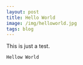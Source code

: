 ```yaml
---
layout: post
title: Hello World
image: /img/helloworld.jpg
tags: blog
---
```


This is just a test.

```
Hellow World
```
